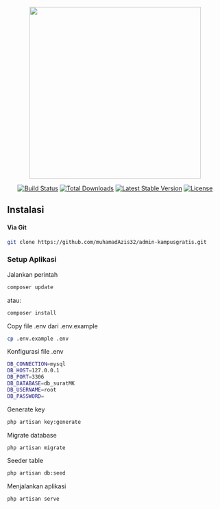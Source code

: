 <p align="center"><a href="https://laravel.com" target="_blank"><img src="https://raw.githubusercontent.com/laravel/art/master/logo-lockup/5%20SVG/2%20CMYK/1%20Full%20Color/laravel-logolockup-cmyk-red.svg" width="400"></a></p>

<p align="center">
<a href="https://travis-ci.org/laravel/framework"><img src="https://travis-ci.org/laravel/framework.svg" alt="Build Status"></a>
<a href="https://packagist.org/packages/laravel/framework"><img src="https://img.shields.io/packagist/dt/laravel/framework" alt="Total Downloads"></a>
<a href="https://packagist.org/packages/laravel/framework"><img src="https://img.shields.io/packagist/v/laravel/framework" alt="Latest Stable Version"></a>
<a href="https://packagist.org/packages/laravel/framework"><img src="https://img.shields.io/packagist/l/laravel/framework" alt="License"></a>
</p>


## Instalasi
#### Via Git
```bash
git clone https://github.com/muhamadAzis32/admin-kampusgratis.git
```

### Setup Aplikasi
Jalankan perintah 
```bash
composer update
```
atau:
```bash
composer install
```

Copy file .env dari .env.example
```bash
cp .env.example .env
```

Konfigurasi file .env
```bash
DB_CONNECTION=mysql
DB_HOST=127.0.0.1
DB_PORT=3306
DB_DATABASE=db_suratMK
DB_USERNAME=root
DB_PASSWORD=
```

Generate key
```bash
php artisan key:generate
```

Migrate database
```bash
php artisan migrate
```

Seeder table 
```bash
php artisan db:seed
```

Menjalankan aplikasi
```bash
php artisan serve
```
